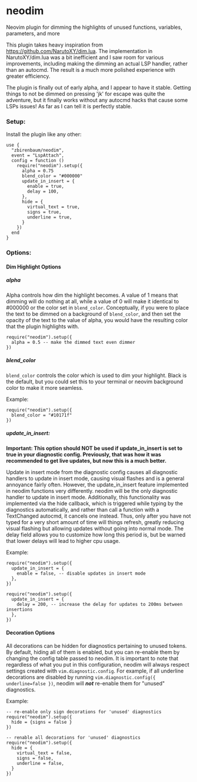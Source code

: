 # neodim
Neovim plugin for dimming the highlights of unused functions, variables, parameters, and more

This plugin takes heavy inspiration from https://github.com/NarutoXY/dim.lua. The implementation in NarutoXY/dim.lua was a bit inefficient and I saw room for various improvements, including making the dimming an actual LSP handler, rather than an autocmd. The result is a much more polished experience with greater efficiency.

The plugin is finally out of early alpha, and I appear to have it stable. Getting things to not be dimmed on pressing 'jk' for escape was quite the adventure, but it finally works without any autocmd hacks that cause some LSPs issues! As far as I can tell it is perfectly stable.

### Setup:

Install the plugin like any other:

```
use {
  "zbirenbaum/neodim",
  event = "LspAttach",
  config = function ()
    require("neodim").setup({
      alpha = 0.75
      blend_color = "#000000"
      update_in_insert = {
        enable = true,
        delay = 100,
      },
      hide = {
        virtual_text = true,
        signs = true,
        underline = true,
      }
    })
  end
}
```

### Options:

#### Dim Highlight Options

##### alpha

Alpha controls how dim the highlight becomes. A value of 1 means that dimming will do nothing at all, while a value of 0 will make it identical to #000000 or the color set in `blend_color`. Conceptually, if you were to place the text to be dimmed on a background of `blend_color`, and then set the opacity of the text to the value of alpha, you would have the resulting color that the plugin highlights with.


```
require("neodim").setup({
  alpha = 0.5 -- make the dimmed text even dimmer
})
```

##### blend_color

`blend_color` controls the color which is used to dim your highlight. Black is the default, but you could set this to your terminal or neovim background color to make it more seamless.

Example:

```
require("neodim").setup({
  blend_color = "#10171f"
})
```

##### update_in_insert:
**Important: This option should **NOT** be used if update_in_insert is set to true in your diagnostic config. Previously, that was how it was recommended to get live updates, but now this is a much better.**

Update in insert mode from the diagnostic config causes all diagnostic handlers to update in insert mode, causing visual flashes and is a general annoyance fairly often. However, the update_in_insert feature implemented in neodim functions very differently. neodim will be the only diagnostic handler to update in insert mode. Additionally, this functionality was implemented via the hide callback, which is triggered while typing by the diagnostics automatically, and rather than call a function with a TextChanged autocmd, it cancels one instead. Thus, only after you have not typed for a very short amount of time will things refresh, greatly reducing visual flashing but allowing updates without going into normal mode. The delay field allows you to customize how long this period is, but be warned that lower delays will lead to higher cpu usage.

Example:
```
require("neodim").setup({
  update_in_insert = {
    enable = false, -- disable updates in insert mode
  },
})
```

```
require("neodim").setup({
  update_in_insert = {
    delay = 200, -- increase the delay for updates to 200ms between insertions
  },
})
```

#### Decoration Options
All decorations can be hidden for diagnostics pertaining to unused tokens. By default, hiding all of them is enabled, but you can re-enable them by changing the config table passed to neodim. It is important to note that regardless of what you put in this configuration, neodim will always respect settings created with `vim.diagnostic.config`. For example, if all underline decorations are disabled by running `vim.diagnostic.config({ underline=false })`, neodim will ***not*** re-enable them for "unused" diagnostics.

Example:

```
-- re-enable only sign decorations for 'unused' diagnostics
require("neodim").setup({
  hide = {signs = false }
})
```

```
-- renable all decorations for 'unused' diagnostics
require("neodim").setup({
  hide = {
    virtual_text = false,
    signs = false,
    underline = false,
  }
})
```

<!-- ### How to get live dim updates as you type -->
<!---->
<!-- The vim.diagnostic.config function provides hooks which allow you to affect the behavior of this plugin. Setting `update_in_insert` to true will cause the plugin to update as fast as your LSP can supply diagnostic info. I personally find it preferable to keep this value at false, but the option is there and I recommend trying both out to see which you prefer. -->
<!---->
<!-- Example: -->
<!-- ``` -->
<!-- vim.diagnostic.config({ -->
<!--   ... -->
<!--   update_in_insert = true, -- Set this to true for live dim updates as you type -->
<!--   ... -->
<!-- }) -->
<!-- ``` -->
